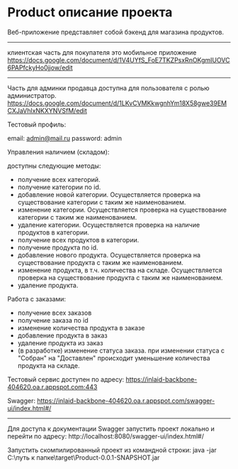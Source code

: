 # Product описание проекта

Веб-приложение представляет собой бэкенд для магазина продуктов.

-----------------------------------------------------------------------------------------------------------------------------
клиентская часть для покупателя это мобильное приложение
https://docs.google.com/document/d/1V4UYfS_FoE7TKZPsxRnOKgmIUOVC6PAPfckyHo0jjow/edit

-----------------------------------------------------------------------------------------------------------------------------
Часть для админки продавца доступна для пользователя с ролью администратор. 
https://docs.google.com/document/d/1LKvCVMKkwgnhYm18X58gwe39EMCXJaVhlxNKXYNVSfM/edit

Тестовый профиль:

email: admin@mail.ru
password: admin

Управления наличием (складом):

доступны следующие методы:
- получение всех категорий.
- получение категории по id.
- добавление новой категории. Осуществляется проверка на существование категории с таким же наименованием.
- изменение категории. Осуществляется проверка на существование категории с таким же наименованием.
- удаление категории. Осуществляется проверка на наличие продуктов в категории.
- получение всех продуктов в категории.
- получение продукта по id.
- добавление нового продукта. Осуществляется проверка на существование продукта с таким же наименованием.
- изменение продукта, в т.ч. количества на складе. Осуществляется проверка на существование продукта с таким же наименованием.
- удаление продукта.


Работа с заказами:
- получение всех заказов
- получение заказа по id
- изменение количества продукта в заказе
- добавление продукта в заказ
- удаление продукта из заказ
- (в разработке) изменение статуса заказа. при изменении статуса с "Собран" на "Доставлен" происходит уменьшение количества продукта на складе.

Тестовый сервис доступен по адресу: https://inlaid-backbone-404620.oa.r.appspot.com:443

Swagger: https://inlaid-backbone-404620.oa.r.appspot.com/swagger-ui/index.html#/


-----------------------------------------------------------------------------------------------------------------------------
Для доступа к документации Swagger запустить проект локально и перейти по адресу: http://localhost:8080/swagger-ui/index.html#/ 

Запустить скомпилированный проект из командной строки: java -jar C:\путь к папке\target\Product-0.0.1-SNAPSHOT.jar
